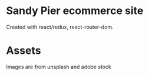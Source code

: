 # Sandy Pier ecommerce site

Created with react/redux, react-router-dom.

# Assets
Images are from unsplash and adobe stock



